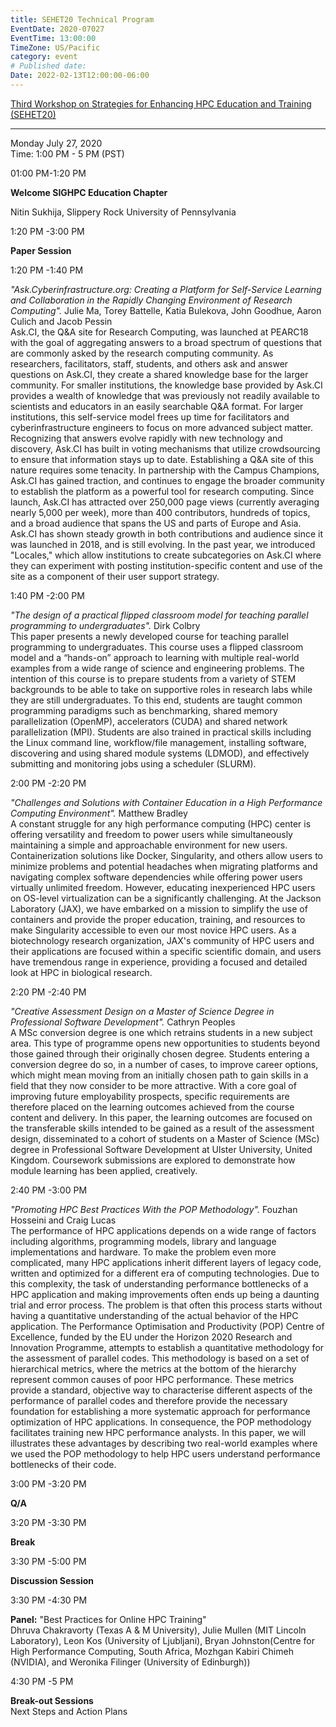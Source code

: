 ```yaml
---
title: SEHET20 Technical Program
EventDate: 2020-07027
EventTime: 13:00:00
TimeZone: US/Pacific
category: event
# Published date:
Date: 2022-02-13T12:00:00-06:00
---
```


[Third Workshop on Strategies for Enhancing HPC Education and Training (SEHET20)](https://sched.co/cnTP)

---------------------------------------------------------------------------------------------------------------

Monday July 27, 2020  
Time: 1:00 PM - 5 PM (PST)

01:00 PM-1:20 PM

**Welcome SIGHPC Education Chapter**  
  
Nitin Sukhija, Slippery Rock University of Pennsylvania

1:20 PM -3:00 PM

**Paper Session**

1:20 PM -1:40 PM

_"Ask.Cyberinfrastructure.org: Creating a Platform for Self-Service Learning and Collaboration in the Rapidly Changing Environment of Research Computing"._ Julie Ma, Torey Battelle, Katia Bulekova, John Goodhue, Aaron Culich and Jacob Pessin  
Ask.CI, the Q&A site for Research Computing, was launched at PEARC18 with the goal of aggregating answers to a broad spectrum of questions that are commonly asked by the research computing community. As researchers, facilitators, staff, students, and others ask and answer questions on Ask.CI, they create a shared knowledge base for the larger community. For smaller institutions, the knowledge base provided by Ask.CI provides a wealth of knowledge that was previously not readily available to scientists and educators in an easily searchable Q&A format. For larger institutions, this self-service model frees up time for facilitators and cyberinfrastructure engineers to focus on more advanced subject matter. Recognizing that answers evolve rapidly with new technology and discovery, Ask.CI has built in voting mechanisms that utilize crowdsourcing to ensure that information stays up to date. Establishing a Q&A site of this nature requires some tenacity. In partnership with the Campus Champions, Ask.CI has gained traction, and continues to engage the broader community to establish the platform as a powerful tool for research computing. Since launch, Ask.CI has attracted over 250,000 page views (currently averaging nearly 5,000 per week), more than 400 contributors, hundreds of topics, and a broad audience that spans the US and parts of Europe and Asia. Ask.CI has shown steady growth in both contributions and audience since it was launched in 2018, and is still evolving. In the past year, we introduced "Locales," which allow institutions to create subcategories on Ask.CI where they can experiment with posting institution-specific content and use of the site as a component of their user support strategy.

1:40 PM -2:00 PM

_"The design of a practical flipped classroom model for teaching parallel programming to undergraduates"._ Dirk Colbry  
This paper presents a newly developed course for teaching parallel programming to undergraduates. This course uses a flipped classroom model and a “hands-on” approach to learning with multiple real-world examples from a wide range of science and engineering problems. The intention of this course is to prepare students from a variety of STEM backgrounds to be able to take on supportive roles in research labs while they are still undergraduates. To this end, students are taught common programming paradigms such as benchmarking, shared memory parallelization (OpenMP), accelerators (CUDA) and shared network parallelization (MPI). Students are also trained in practical skills including the Linux command line, workflow/file management, installing software, discovering and using shared module systems (LDMOD), and effectively submitting and monitoring jobs using a scheduler (SLURM).

2:00 PM -2:20 PM

_"Challenges and Solutions with Container Education in a High Performance Computing Environment"._ Matthew Bradley  
A constant struggle for any high performance computing (HPC) center is offering versatility and freedom to power users while simultaneously maintaining a simple and approachable environment for new users. Containerization solutions like Docker, Singularity, and others allow users to minimize problems and potential headaches when migrating platforms and navigating complex software dependencies while offering power users virtually unlimited freedom. However, educating inexperienced HPC users on OS-level virtualization can be a significantly challenging. At the Jackson Laboratory (JAX), we have embarked on a mission to simplify the use of containers and provide the proper education, training, and resources to make Singularity accessible to even our most novice HPC users. As a biotechnology research organization, JAX's community of HPC users and their applications are focused within a specific scientific domain, and users have tremendous range in experience, providing a focused and detailed look at HPC in biological research.

2:20 PM -2:40 PM

_"Creative Assessment Design on a Master of Science Degree in Professional Software Development"._ Cathryn Peoples  
A MSc conversion degree is one which retrains students in a new subject area. This type of programme opens new opportunities to students beyond those gained through their originally chosen degree. Students entering a conversion degree do so, in a number of cases, to improve career options, which might mean moving from an initially chosen path to gain skills in a field that they now consider to be more attractive. With a core goal of improving future employability prospects, specific requirements are therefore placed on the learning outcomes achieved from the course content and delivery. In this paper, the learning outcomes are focused on the transferable skills intended to be gained as a result of the assessment design, disseminated to a cohort of students on a Master of Science (MSc) degree in Professional Software Development at Ulster University, United Kingdom. Coursework submissions are explored to demonstrate how module learning has been applied, creatively.

2:40 PM -3:00 PM

_"Promoting HPC Best Practices With the POP Methodology"._ Fouzhan Hosseini and Craig Lucas  
The performance of HPC applications depends on a wide range of factors including algorithms, programming models, library and language implementations and hardware. To make the problem even more complicated, many HPC applications inherit different layers of legacy code, written and optimized for a different era of computing technologies. Due to this complexity, the task of understanding performance bottlenecks of a HPC application and making improvements often ends up being a daunting trial and error process. The problem is that often this process starts without having a quantitative understanding of the actual behavior of the HPC application. The Performance Optimisation and Productivity (POP) Centre of Excellence, funded by the EU under the Horizon 2020 Research and Innovation Programme, attempts to establish a quantitative methodology for the assessment of parallel codes. This methodology is based on a set of hierarchical metrics, where the metrics at the bottom of the hierarchy represent common causes of poor HPC performance. These metrics provide a standard, objective way to characterise different aspects of the performance of parallel codes and therefore provide the necessary foundation for establishing a more systematic approach for performance optimization of HPC applications. In consequence, the POP methodology facilitates training new HPC performance analysts. In this paper, we will illustrates these advantages by describing two real-world examples where we used the POP methodology to help HPC users understand performance bottlenecks of their code.

3:00 PM -3:20 PM

**Q/A**

3:20 PM -3:30 PM

**Break**

3:30 PM -5:00 PM

**Discussion Session**

3:30 PM -4:30 PM

**Panel:** "Best Practices for Online HPC Training"  
Dhruva Chakravorty (Texas A & M University), Julie Mullen (MIT Lincoln Laboratory), Leon Kos (University of Ljubljani), Bryan Johnston(Centre for High Performance Computing, South Africa, Mozhgan Kabiri Chimeh (NVIDIA), and Weronika Filinger (University of Edinburgh))

4:30 PM -5 PM

**Break-out Sessions**  
Next Steps and Action Plans
